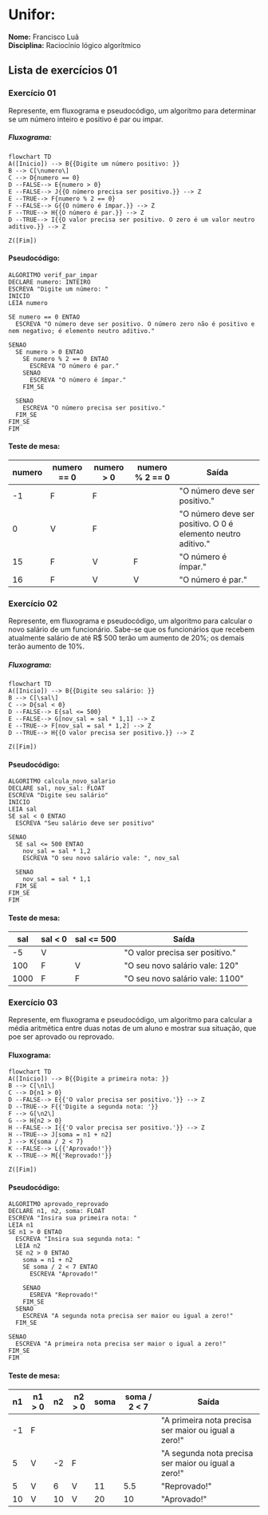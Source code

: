 # Unifor:

**Nome:** Francisco Luã <br>
**Disciplina:** Raciocínio lógico algorítmico

## Lista de exercícios 01

### Exercício 01
Represente, em fluxograma e pseudocódigo, um algoritmo para determinar se um número inteiro e positivo é par ou impar.

##### Fluxograma:

```mermaid
flowchart TD
A([Inicio]) --> B{{Digite um número positivo: }}
B --> C[\numero\]
C --> D{numero == 0}
D --FALSE--> E{numero > 0}
E --FALSE--> J{{O número precisa ser positivo.}} --> Z
E --TRUE--> F{numero % 2 == 0}
F --FALSE--> G{{O número é ímpar.}} --> Z
F --TRUE--> H{{O número é par.}} --> Z
D --TRUE--> I{{O valor precisa ser positivo. O zero é um valor neutro aditivo.}} --> Z

Z([Fim])

```


#### Pseudocódigo:

```
ALGORITMO verif_par_impar
DECLARE numero: INTEIRO
ESCREVA "Digite um número: "
INICIO
LEIA numero

SE numero == 0 ENTAO
  ESCREVA "O número deve ser positivo. O número zero não é positivo e nem negativo; é elemento neutro aditivo."

SENAO
  SE numero > 0 ENTAO
    SE numero % 2 == 0 ENTAO
      ESCREVA "O número é par."
    SENAO
      ESCREVA "O número é ímpar."
    FIM_SE

  SENAO
    ESCREVA "O número precisa ser positivo."
  FIM_SE
FIM_SE
FIM

```

#### Teste de mesa:
| numero | numero == 0 |numero > 0 | numero % 2 == 0 | Saída |
| -- | ---  | -- | -- | ----  |
| -1 | F | F |  |"O número deve ser positivo." |
| 0  | V | F |  | "O número deve ser positivo. O 0 é elemento neutro aditivo." |
| 15 | F | V | F | "O número é ímpar." |
| 16 | F | V | V | "O número é par." |

### Exercício 02

Represente, em fluxograma e pseudocódigo, um algoritmo para calcular o novo salário de um funcionário. Sabe-se que os funcionários que recebem atualmente salário de até R$ 500 terão um aumento de 20%; os demais terão aumento de 10%.

##### Fluxograma:

```mermaid
flowchart TD
A([Inicio]) --> B{{Digite seu salário: }}
B --> C[\sal\]
C --> D{sal < 0}
D --FALSE--> E{sal <= 500}
E --FALSE--> G[nov_sal = sal * 1,1] --> Z
E --TRUE--> F[nov_sal = sal * 1,2] --> Z
D --TRUE--> H{{O valor precisa ser positivo.}} --> Z

Z([Fim])

```

#### Pseudocódigo:

```
ALGORITMO calcula_novo_salario
DECLARE sal, nov_sal: FLOAT
ESCREVA "Digite seu salário"
INICIO
LEIA sal
SE sal < 0 ENTAO
  ESCREVA "Seu salário deve ser positivo"

SENAO
  SE sal <= 500 ENTAO
    nov_sal = sal * 1,2
    ESCREVA "O seu novo salário vale: ", nov_sal

  SENAO
    nov_sal = sal * 1,1
  FIM_SE
FIM_SE
FIM
```

#### Teste de mesa:

| sal | sal < 0 | sal <= 500 | Saída |
| -- | -- | -- | -- |
| -5 | V | | "O valor precisa ser positivo."|
| 100 | F | V | "O seu novo salário vale: 120" |
| 1000 | F | F | "O seu novo salário vale: 1100" |

### Exercício 03

Represente, em fluxograma e pseudocódigo, um algoritmo para calcular a média aritmética entre duas notas de um aluno e mostrar sua situação, que poe ser aprovado ou reprovado.

#### Fluxograma:

```mermaid
flowchart TD
A([Inicio]) --> B{{Digite a primeira nota: }}
B --> C[\n1\]
C --> D{n1 > 0}
D --FALSE--> E{{'O valor precisa ser positivo.'}} --> Z
D --TRUE--> F{{'Digite a segunda nota: '}}
F --> G[\n2\]
G --> H{n2 > 0}
H --FALSE--> I{{'O valor precisa ser positivo.'}} --> Z
H --TRUE--> J[soma = n1 + n2]
J --> K{soma / 2 < 7}
K --FALSE--> L{{'Aprovado!'}}
K --TRUE--> M{{'Reprovado!'}} 

Z([Fim])
```

#### Pseudocódigo:

```
ALGORITMO aprovado_reprovado
DECLARE n1, n2, soma: FLOAT
ESCREVA "Insira sua primeira nota: "
LEIA n1
SE n1 > 0 ENTAO
  ESCREVA "Insira sua segunda nota: "
  LEIA n2
  SE n2 > 0 ENTAO
    soma = n1 + n2
    SE soma / 2 < 7 ENTAO
      ESCREVA "Aprovado!"

    SENAO
      ESREVA "Reprovado!"
    FIM_SE
  SENAO
    ESCREVA "A segunda nota precisa ser maior ou igual a zero!"
  FIM_SE

SENAO
  ESCREVA "A primeira nota precisa ser maior o igual a zero!"
FIM_SE
FIM  
```

#### Teste de mesa:

| n1 | n1 > 0 | n2 | n2 > 0 | soma | soma / 2 < 7 | Saída |
| -- | -- | -- | -- | -- | -- | -- |
| -1 | F | | | | | "A primeira nota precisa ser maior ou igual a zero!"|
| 5 | V | -2 | F | | | "A segunda nota precisa ser maior ou igual a zero!"|
| 5 | V | 6 | V | 11 | 5.5 | "Reprovado!" |
| 10 | V | 10 | V | 20 | 10 | "Aprovado!" |

